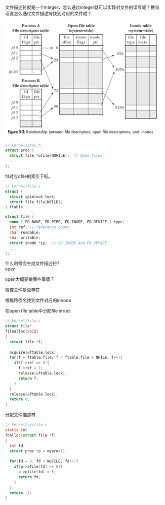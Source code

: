 文件描述符就是一个integer，怎么通过integer就可以实现对文件的读写呢？换句话说怎么通过文件描述符找到对应的文件呢？

![](images/fd/relationship.png)

```c
// kernel/proc.h
struct proc {
  struct file *ofile[NOFILE];  // Open files
  ...
};
```

fd对应ofile的索引下标。

```c
// kernel/file.c
struct {
  struct spinlock lock;
  struct file file[NFILE];
} ftable
```

```c
struct file {
  enum { FD_NONE, FD_PIPE, FD_INODE, FD_DEVICE } type;
  int ref; // reference count
  char readable;
  char writable;
  struct inode *ip;  // FD_INODE and FD_DEVICE
  ...
};
```



什么时候会生成文件描述符?  
open  


open大概要做哪些事情？

检查文件是否存在

根据路径名找到文件对应的innode

在open file table中分配file struct

```c
// kernel/file.c
struct file*
filealloc(void)
{
  struct file *f;

  acquire(&ftable.lock);
  for(f = ftable.file; f < ftable.file + NFILE; f++){
    if(f->ref == 0){
      f->ref = 1;
      release(&ftable.lock);
      return f;
    }
  }
  release(&ftable.lock);
  return 0;
}
```

分配文件描述符

```c
// kernel/sysfile.c
static int
fdalloc(struct file *f)
{
  int fd;
  struct proc *p = myproc();

  for(fd = 0; fd < NOFILE; fd++){
    if(p->ofile[fd] == 0){
      p->ofile[fd] = f;
      return fd;
    }
  }
  return -1;
}
```

